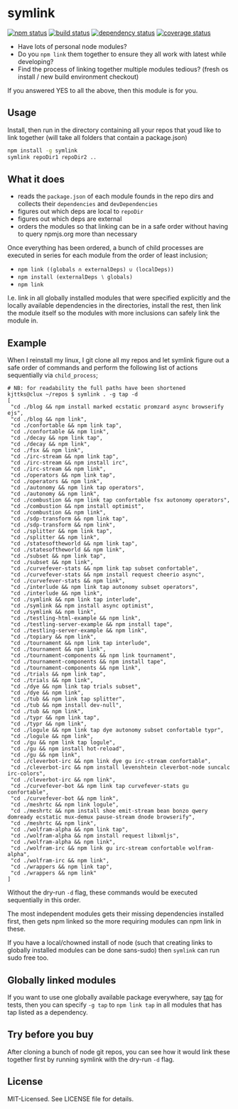 # symlink
[![npm status](http://img.shields.io/npm/v/symlink.svg)](https://www.npmjs.org/package/symlink)
[![build status](https://secure.travis-ci.org/clux/symlink.svg)](http://travis-ci.org/clux/symlink)
[![dependency status](https://david-dm.org/clux/symlink.svg)](https://david-dm.org/clux/symlink)
[![coverage status](http://img.shields.io/coveralls/clux/symlink.svg)](https://coveralls.io/r/clux/symlink)

- Have lots of personal node modules?
- Do you `npm link` them together to ensure they all work with latest while developing?
- Find the process of linking together multiple modules tedious? (fresh os install / new build environment checkout)

If you answered YES to all the above, then this module is for you.

## Usage
Install, then run in the directory containing all your repos that youd like to link together (will take all folders that contain a package.json)

```bash
npm install -g symlink
symlink repoDir1 repoDir2 ..
```

## What it does

- reads the `package.json` of each module founds in the repo dirs and collects their `dependencies` and `devDependencies`
- figures out which deps are local to `repoDir`
- figures out which deps are external
- orders the modules so that linking can be in a safe order without having to query npmjs.org more than necessary

Once everything has been ordered, a bunch of child processes are executed in series for each module from the order of least inclusion;

- `npm link ((globals ∩ externalDeps) ∪ (localDeps))`
- `npm install (externalDeps ∖ globals)`
- `npm link`

I.e. link in all globally installed modules that were specified explicitly and the locally available dependencies in the directories, install the rest, then link the module itself so the modules with more inclusions can safely link the module in.

## Example
When I reinstall my linux, I git clone all my repos and let symlink figure out a safe order of commands and perform the following list of actions sequentially via `child_process`;

```
# NB: for readability the full paths have been shortened
kjttks@clux ~/repos $ symlink . -g tap -d
[
 "cd ./blog && npm install marked ecstatic promzard async browserify ejs",
 "cd ./blog && npm link",
 "cd ./confortable && npm link tap",
 "cd ./confortable && npm link",
 "cd ./decay && npm link tap",
 "cd ./decay && npm link",
 "cd ./fsx && npm link",
 "cd ./irc-stream && npm link tap",
 "cd ./irc-stream && npm install irc",
 "cd ./irc-stream && npm link",
 "cd ./operators && npm link tap",
 "cd ./operators && npm link",
 "cd ./autonomy && npm link tap operators",
 "cd ./autonomy && npm link",
 "cd ./combustion && npm link tap confortable fsx autonomy operators",
 "cd ./combustion && npm install optimist",
 "cd ./combustion && npm link",
 "cd ./sdp-transform && npm link tap",
 "cd ./sdp-transform && npm link",
 "cd ./splitter && npm link tap",
 "cd ./splitter && npm link",
 "cd ./statesoftheworld && npm link tap",
 "cd ./statesoftheworld && npm link",
 "cd ./subset && npm link tap",
 "cd ./subset && npm link",
 "cd ./curvefever-stats && npm link tap subset confortable",
 "cd ./curvefever-stats && npm install request cheerio async",
 "cd ./curvefever-stats && npm link",
 "cd ./interlude && npm link tap autonomy subset operators",
 "cd ./interlude && npm link",
 "cd ./symlink && npm link tap interlude",
 "cd ./symlink && npm install async optimist",
 "cd ./symlink && npm link",
 "cd ./testling-html-example && npm link",
 "cd ./testling-server-example && npm install tape",
 "cd ./testling-server-example && npm link",
 "cd ./topiary && npm link",
 "cd ./tournament && npm link tap interlude",
 "cd ./tournament && npm link",
 "cd ./tournament-components && npm link tournament",
 "cd ./tournament-components && npm install tape",
 "cd ./tournament-components && npm link",
 "cd ./trials && npm link tap",
 "cd ./trials && npm link",
 "cd ./dye && npm link tap trials subset",
 "cd ./dye && npm link",
 "cd ./tub && npm link tap splitter",
 "cd ./tub && npm install dev-null",
 "cd ./tub && npm link",
 "cd ./typr && npm link tap",
 "cd ./typr && npm link",
 "cd ./logule && npm link tap dye autonomy subset confortable typr",
 "cd ./logule && npm link",
 "cd ./gu && npm link tap logule",
 "cd ./gu && npm install hot-reload",
 "cd ./gu && npm link",
 "cd ./cleverbot-irc && npm link dye gu irc-stream confortable",
 "cd ./cleverbot-irc && npm install levenshtein cleverbot-node suncalc irc-colors",
 "cd ./cleverbot-irc && npm link",
 "cd ./curvefever-bot && npm link tap curvefever-stats gu confortable",
 "cd ./curvefever-bot && npm link",
 "cd ./meshrtc && npm link logule",
 "cd ./meshrtc && npm install shoe emit-stream bean bonzo qwery domready ecstatic mux-demux pause-stream dnode browserify",
 "cd ./meshrtc && npm link",
 "cd ./wolfram-alpha && npm link tap",
 "cd ./wolfram-alpha && npm install request libxmljs",
 "cd ./wolfram-alpha && npm link",
 "cd ./wolfram-irc && npm link gu irc-stream confortable wolfram-alpha",
 "cd ./wolfram-irc && npm link",
 "cd ./wrappers && npm link tap",
 "cd ./wrappers && npm link"
]
```

Without the dry-run `-d` flag, these commands would be executed sequentially in this order.

The most independent modules gets their missing dependencies installed first, then gets npm linked so the more requiring modules can npm link in these.

If you have a local/chowned install of node (such that creating links to globally installed modules can be done sans-sudo) then `symlink` can run sudo free too.

## Globally linked modules
If you want to use one globally available package everywhere, say [tap](https://npmjs.org/package/tap) for tests, then you can specify `-g tap` to `npm link tap` in all modules that has tap listed as a dependency.

## Try before you buy
After cloning a bunch of node git repos, you can see how it would link these together first by running symlink with the dry-run `-d` flag.

## License
MIT-Licensed. See LICENSE file for details.
